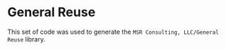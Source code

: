 # General Reuse

This set of code was used to generate the ``MSR Consulting, LLC/General Reuse`` library.
